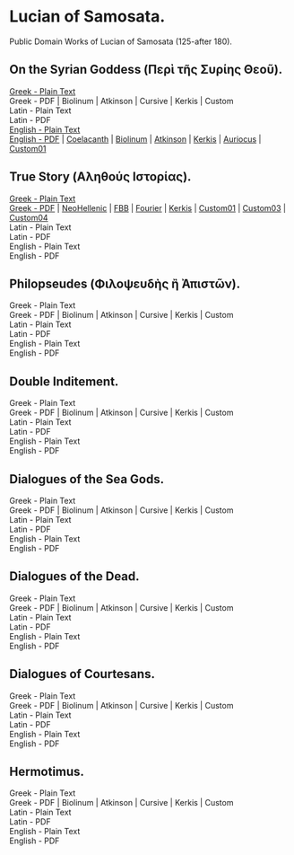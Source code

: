 # Lucian of Samosata.

Public Domain Works of Lucian of Samosata (125-after 180).

## On the Syrian Goddess (Περὶ τῆς Συρίης Θεοῦ).

[Greek - Plain Text](on-the-syrian-goddess/full-text-greek.md)  
Greek - PDF | Biolinum | Atkinson | Cursive | Kerkis | Custom  
Latin - Plain Text  
Latin - PDF  
[English - Plain Text](https://github.com/solaranamnesis/herbert-augustus-strong/blob/main/the-syrian-goddess/full-text-english.md)  
[English - PDF](https://cdn.solaranamnesis.com/HAStrong/h_a_strong_syrian_1913_english.pdf) | [Coelacanth](https://cdn.solaranamnesis.com/HAStrong/h_a_strong_syrian_1913_english_coelacanth.pdf) | [Biolinum](https://cdn.solaranamnesis.com/HAStrong/h_a_strong_syrian_1913_english_biolinum.pdf) | [Atkinson](https://cdn.solaranamnesis.com/HAStrong/h_a_strong_syrian_1913_english_atkinson.pdf) | [Kerkis](https://cdn.solaranamnesis.com/HAStrong/h_a_strong_syrian_1913_english_kerkis.pdf) | [Auriocus](https://cdn.solaranamnesis.com/HAStrong/h_a_strong_syrian_1913_english_aurical.pdf) | [Custom01](https://cdn.solaranamnesis.com/HAStrong/h_a_strong_syrian_1913_english_custom01.pdf)  

## True Story (Αληθούς Ιστορίας).

[Greek - Plain Text](true-story/full-text-greek.md)  
[Greek - PDF](https://cdn.solaranamnesis.com/Lucian/TrueStory/lucian_true_story_180_greek.pdf) | [NeoHellenic](https://cdn.solaranamnesis.com/Lucian/TrueStory/lucian_true_story_180_greek_neohellenic.pdf) | [FBB](https://cdn.solaranamnesis.com/Lucian/TrueStory/lucian_true_story_180_greek_fbb.pdf) | [Fourier](https://cdn.solaranamnesis.com/Lucian/TrueStory/lucian_true_story_180_greek_fourier.pdf) | [Kerkis](https://cdn.solaranamnesis.com/Lucian/TrueStory/lucian_true_story_180_greek_kerkis.pdf) | [Custom01](https://cdn.solaranamnesis.com/Lucian/TrueStory/lucian_true_story_180_greek_custom01.pdf) | [Custom03](https://cdn.solaranamnesis.com/Lucian/TrueStory/lucian_true_story_180_greek_custom03.pdf) | [Custom04](https://cdn.solaranamnesis.com/Lucian/TrueStory/lucian_true_story_180_greek_custom04.pdf)  
Latin - Plain Text  
Latin - PDF  
English - Plain Text  
English - PDF  

## Philopseudes (Φιλοψευδὴς ἢ Ἀπιστῶν).

Greek - Plain Text  
Greek - PDF | Biolinum | Atkinson | Cursive | Kerkis | Custom  
Latin - Plain Text  
Latin - PDF  
English - Plain Text  
English - PDF  

## Double Inditement.

Greek - Plain Text  
Greek - PDF | Biolinum | Atkinson | Cursive | Kerkis | Custom  
Latin - Plain Text  
Latin - PDF  
English - Plain Text  
English - PDF  

## Dialogues of the Sea Gods.

Greek - Plain Text  
Greek - PDF | Biolinum | Atkinson | Cursive | Kerkis | Custom  
Latin - Plain Text  
Latin - PDF  
English - Plain Text  
English - PDF  

## Dialogues of the Dead.

Greek - Plain Text  
Greek - PDF | Biolinum | Atkinson | Cursive | Kerkis | Custom  
Latin - Plain Text  
Latin - PDF  
English - Plain Text  
English - PDF  

## Dialogues of Courtesans.

Greek - Plain Text  
Greek - PDF | Biolinum | Atkinson | Cursive | Kerkis | Custom  
Latin - Plain Text  
Latin - PDF  
English - Plain Text  
English - PDF  

## Hermotimus.

Greek - Plain Text  
Greek - PDF | Biolinum | Atkinson | Cursive | Kerkis | Custom  
Latin - Plain Text  
Latin - PDF  
English - Plain Text  
English - PDF  
